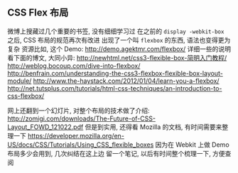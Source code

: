 
## CSS Flex 布局

微博上搜藏过几个重要的书签, 没有细细学习过
在之前的 `display -webkit-box` 之后, CSS 布局的规范再次有改进
出现了一个叫 `flexbox` 的东西, 语法也变得更为复杂
资源比如, 这个 Demo: http://demo.agektmr.com/flexbox/
详细一些的说明看下面的博文, 大同小异:
http://newhtml.net/css3-flexible-box-简明入门教程/
http://weblog.bocoup.com/dive-into-flexbox/
http://benfrain.com/understanding-the-css3-flexbox-flexible-box-layout-module/
http://www.the-haystack.com/2012/01/04/learn-you-a-flexbox/
http://net.tutsplus.com/tutorials/html-css-techniques/an-introduction-to-css-flexbox/

网上还翻到一个幻灯片, 对整个布局的技术做了介绍:
http://zomigi.com/downloads/The-Future-of-CSS-Layout_FOWD_121022.pdf
但是到实用, 还得看 Mozilla 的文档, 有时间需要来整理一下
https://developer.mozilla.org/en-US/docs/CSS/Tutorials/Using_CSS_flexible_boxes
因为在 Webkit 上做 Demo 布局多少会用到, 几次纠结在这上边
留一个笔记, 以后有时间整个梳理一下, 方便查阅
